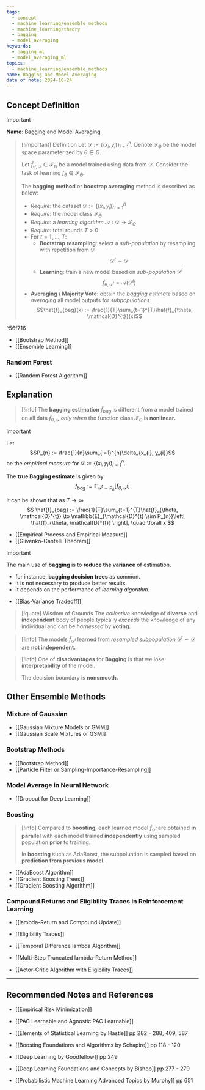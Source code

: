```yaml
---
tags:
  - concept
  - machine_learning/ensemble_methods
  - machine_learning/theory
  - bagging
  - model_averaging
keywords:
  - bagging_ml
  - model_averaging_ml
topics:
  - machine_learning/ensemble_methods
name: Bagging and Model Averaging
date of note: 2024-10-24
---
```


## Concept Definition

>[!important]
>**Name**: Bagging and Model Averaging

>[!important] Definition
>Let $\mathcal{D} := \left\{ (x_{i}, y_{i}) \right\}_{i=1}^{n}$. Denote $\mathcal{F}_{\Theta}$ be the model space parameterized by $\theta\in \Theta$. 
>
>Let $\hat{f}_{\theta, \mathcal{D}}\in \mathcal{F}_{\Theta}$ be a model trained using data from $\mathcal{D}$. Consider the task of learning $f_{\theta}\in \mathcal{F}_{\Theta}$.
>
>The **bagging method** or **boostrap averaging** method is described as below:
>- *Require*: the dataset  $\mathcal{D} := \left\{ (x_{i}, y_{i}) \right\}_{i=1}^{n}$
>- *Require*: the model class $\mathcal{F}_{\Theta}$
>- *Require*: a *learning algorithm* $\mathcal{A}: \mathcal{D} \to \mathcal{F}_{\Theta}$
>- *Require*: total rounds $T >0$
>- For $t=1\,{,}\ldots{,}\,T$:
>	- **Bootstrap resampling**: select a *sub-population* by resampling with repetition from $\mathcal{D}$ $$\mathcal{D}^{t}\sim \mathcal{D}$$
>	- **Learning**: train a new model based on *sub-population* $\mathcal{D}^{t}$  $$\hat{f}_{\theta, \mathcal{D}^{t}} = \mathcal{A}(\mathcal{D}^{t})$$
>- **Averaging / Majority Vote**: obtain the *bagging estimate* based on *averaging* all model outputs for *subpopulations* $$\hat{f}_{bag}(x) := \frac{1}{T}\sum_{t=1}^{T}\hat{f}_{\theta, \mathcal{D}^{t}}(x)$$

^56f716

- [[Bootstrap Method]]
- [[Ensemble Learning]]

### Random Forest

- [[Random Forest Algorithm]]


## Explanation

>[!info]
>The **bagging estimation** $\hat{f}_{bag}$  is different from a model trained on all data $\hat{f}_{\theta, \mathcal{D}}$ *only when* the function class $\mathcal{F}_{\Theta}$ is **nonlinear.**

>[!important] 
>Let $$P_{n} := \frac{1}{n}\sum_{i=1}^{n}\delta_{x_{i}, y_{i}}$$ be the *empirical measure* for $\mathcal{D} := \left\{ (x_{i}, y_{i})\right\}_{i=1}^{n}$.
>
>The **true Bagging estimate** is given by $$f_{bag} :=  \mathbb{E}_{\mathcal{D}^{t} \sim P_{n}}\left[ \hat{f}_{\theta, \mathcal{D}^{t}} \right]$$
>
>It can be shown that as $T\to \infty$
>$$
>\hat{f}_{bag} := \frac{1}{T}\sum_{t=1}^{T}\hat{f}_{\theta, \mathcal{D}^{t}} \to \mathbb{E}_{\mathcal{D}^{t} \sim P_{n}}\left[ \hat{f}_{\theta, \mathcal{D}^{t}} \right], \quad \forall x
>$$

- [[Empirical Process and Empirical Measure]]
- [[Glivenko-Cantelli Theorem]]

>[!important]
>The main use of **bagging** is to **reduce the variance** of estimation. 
>- for instance, **bagging decision trees** as common.
>- It is not necessary to produce better results. 
>- It depends on the performance of *learning algorithm*.

- [[Bias-Variance Tradeoff]]

>[!quote] Wisdom of Grounds
>The *collective* knowledge of **diverse** and **independent** body of people typically *exceeds* the knowledge of any individual and can be *harnessed* by **voting.** 

>[!info]
>The models $\hat{f}_{\mathcal{D}^{t}}$ learned from *resampled subpopulation* $\mathcal{D}^{t}\sim \mathcal{D}$ are **not independent.**

>[!info] 
>One of **disadvantages** for **Bagging** is that we lose **interpretability** of the model. 
>
>The decision boundary is **nonsmooth.**



## Other Ensemble Methods

### Mixture of Gaussian

- [[Gaussian Mixture Models or GMM]]
- [[Gaussian Scale Mixtures or GSM]]

### Bootstrap Methods

- [[Bootstrap Method]]
- [[Particle Filter or Sampling-Importance-Resampling]]

### Model Average in Neural Network

- [[Dropout for Deep Learning]]

### Boosting

>[!info]
>Compared to **boosting**, each learned model $\hat{f}_{\mathcal{D}^{t}}$ are obtained **in parallel** with each model trained **independently** using sampled population **prior** to training. 
>
>In **boosting** such as AdaBoost, the subpoluation is sampled based on **prediction from previous model**.

- [[AdaBoost Algorithm]]
- [[Gradient Boosting Trees]]
- [[Gradient Boosting Algorithm]]

### Compound Returns and Eligibility Traces in Reinforcement Learning

- [[lambda-Return and Compound Update]]
- [[Eligibility Traces]]
- [[Temporal Difference lambda Algorithm]]

- [[Multi-Step Truncated lambda-Return Method]]
- [[Actor-Critic Algorithm with Eligibility Traces]]


-----------
##  Recommended Notes and References



- [[Empirical Risk Minimization]]
- [[PAC Learnable and Agnostic PAC Learnable]]




- [[Elements of Statistical Learning by Hastie]] pp 282 - 288, 409, 587
- [[Boosting Foundations and Algorithms by Schapire]] pp 118 - 120
- [[Deep Learning by Goodfellow]] pp 249
- [[Deep Learning Foundations and Concepts by Bishop]] pp 277 - 279
- [[Probabilistic Machine Learning Advanced Topics by Murphy]] pp 651